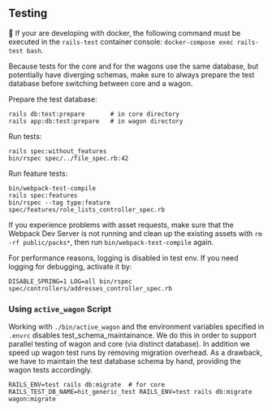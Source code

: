 ## Testing

🚢 If your are developing with docker, the following command must be executed in the `rails-test` container console: `docker-compose exec rails-test bash`.

Because tests for the core and for the wagons use the same database, but potentially have diverging schemas, make sure to always prepare the test database before switching between core and a wagon.

Prepare the test database:

    rails db:test:prepare       # in core directory
    rails app:db:test:prepare   # in wagon directory

Run tests:

    rails spec:without_features
    bin/rspec spec/../file_spec.rb:42

Run feature tests:

    bin/webpack-test-compile
    rails spec:features
    bin/rspec --tag type:feature spec/features/role_lists_controller_spec.rb

If you experience problems with asset requests, make sure that the Webpack Dev Server is not running and clean up the existing assets with `rm -rf public/packs*`, then run `bin/webpack-test-compile` again.

For performance reasons, logging is disabled in test env. If you need logging for debugging, activate it by:

    DISABLE_SPRING=1 LOG=all bin/rspec spec/controllers/addresses_controller_spec.rb

### Using `active_wagon` Script

Working with `./bin/active_wagon` and the environment variables specified in
`.envrc` disables test_schema_maintainance. We do this in order to support
parallel testing of wagon and core (via distinct database). In addition we
speed up wagon test runs by removing migration overhead. As a drawback, we have
to maintain the test database schema by hand, providing the wagon tests
accordingly.

    RAILS_ENV=test rails db:migrate  # for core
    RAILS_TEST_DB_NAME=hit_generic_test RAILS_ENV=test rails db:migrate wagon:migrate
